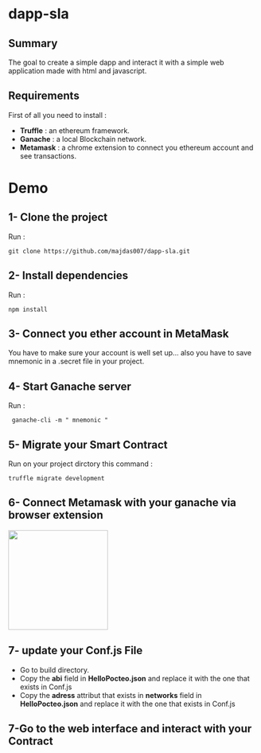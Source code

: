 # dapp-sla
## Summary
 The goal to create a simple dapp and interact it with a simple web application made with html and javascript.
## Requirements
 First of all you need to install :
 - **Truffle** : an ethereum framework.
 - **Ganache** : a local Blockchain network. 
 - **Metamask** :  a chrome extension to connect you ethereum account and see transactions.
# Demo
 
## 1- Clone the project
Run :
```
git clone https://github.com/majdas007/dapp-sla.git
```
## 2- Install dependencies
Run :
```
npm install
```
## 3- Connect you ether account in MetaMask
You have to make sure your account is well set up... also you have to save mnemonic in a .secret file in your project.
## 4- Start Ganache server
Run :
```
 ganache-cli -m " mnemonic " 
```
## 5- Migrate your Smart Contract
Run on your project dirctory this command : 
```
truffle migrate development 
```
## 6- Connect Metamask with your ganache via browser extension

  <img src="https://user-images.githubusercontent.com/7537712/54625709-06d33700-4a2d-11e9-8f3b-9ff621420a7e.png" align="center" height="200" width="200">
  
## 7- update your Conf.js File
 - Go to build directory.
 - Copy the **abi** field in **HelloPocteo.json** and replace it with the one that exists in Conf.js
 - Copy the **adress** attribut that exists in **networks** field in **HelloPocteo.json** and replace it with the one that exists in Conf.js

## 7-Go to the web interface and interact with your Contract   